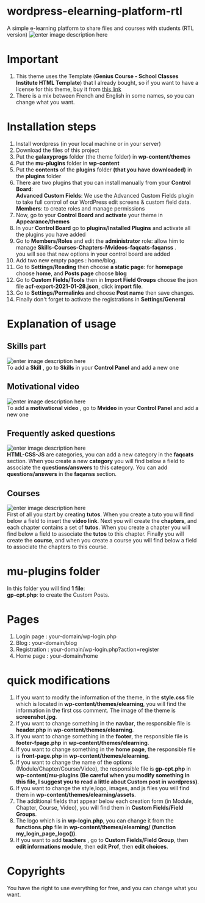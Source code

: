 # wordpress-elearning-platform-rtl
A simple e-learning platform to share files and courses with students (RTL version)
![enter image description here](https://i.imgur.com/erfnktc.jpg)

# Important

1. This theme uses the Template (**Genius Course - School Classes Institute HTML Template**)  that I already bought, so if you want to have a license for this theme, buy it from [this link](https://themeforest.net/item/genius-course-learning-course-html-template/21984716)   
2. There is a mix between French and English in some names, so you can change what you want.

# Installation steps

 1. Install wordpress (in your local machine or in your server)
 2. Download the files of this project
 3. Put the **galaxyprogs** folder (the theme folder) in **wp-content/themes**
 4. Put the **mu-plugins** folder in **wp-content**
 5. Put the **contents** of the **plugins** folder **(that you have downloaded)** in the **plugins** folder
 6. There are two plugins that you can install manually from your **Control Board**:<br>
**Advanced Custom Fields**: We use the Advanced Custom Fields plugin to take full control of our WordPress edit screens & custom field data.<br>
 **Members**: to create roles and manage permissions <br>
7. Now, go to your **Control Board** and **activate** your theme in **Appearance/themes**
 8. In your **Control Board** go to **plugins/Installed Plugins** and activate all the plugins you have added
 9. Go to **Members/Roles** and edit the **administrator** role:
 allow him to manage **Skills-Courses-Chapters-Mvideos-faqcats-faqanss** .<br>
 you will see that new options in your control board are added
 10. Add two new empty pages : home/blog.
 11. Go to **Settings/Reading** then choose **a static page**:
 for **homepage** choose **home**, and **Posts page** choose **blog**
 12. Go to **Custom Fields/Tools** then in **Import Field Groups** choose the json file **acf-export-2021-01-28.json**, click **import file**.
 13. Go to **Settings/Permalinks** and choose **Post name** then save changes.
 14. Finally don't forget to activate the registrations in **Settings/General**
 # Explanation of usage

## Skills part
![enter image description here](https://i.imgur.com/WfXcJyM.png)<br>
To add a **Skill** , go to **Skills** in your **Control Panel** and add a new one

## Motivational video
![enter image description here](https://i.imgur.com/0RKU9I5.png)<br>
To add a **motivational video** , go to **Mvideo** in your **Control Panel** and add a new one

## Frequently asked questions
![enter image description here](https://i.imgur.com/DKWhOF2.png)<br>
**HTML-CSS-JS** are categories, you can add a new category in the **faqcats** section. When you create a new **category** you will find below a field to associate the **questions/answers** to this category. You can add **questions/answers** in the **faqanss** section.

## Courses
![enter image description here](https://i.imgur.com/VbN8rNY.png)<br>
First of all you start by creating **tutos**. When you create a tuto you will find below a field to insert the **video link**.
Next you will create the **chapters**, and each chapter contains a set of **tutos**. When you create a chapter you will find below a field to associate the **tutos** to this chapter. Finally you will create the **course**, and when you create a course you will find below a field to associate the chapters to this course.

# mu-plugins folder
In this folder you will find **1 file**:<br>
**gp-cpt.php**: to create the Custom Posts. <br>

# Pages
1. Login page : your-domain/wp-login.php
2. Blog : your-domain/blog
3. Registration : your-domain/wp-login.php?action=register
4. Home page : your-domain/home

# quick modifications
1. If you want to modify the information of the theme, in the **style.css** file which is located in **wp-content/themes/elearning**, you will find the information in the first css comment. The image of the theme is **screenshot.jpg**.
2. If you want to change something in the **navbar**, the responsible file is **header.php** in **wp-content/themes/elearning**.
3. If you want to change something in the **footer**, the responsible file is **footer-fpage.php** in **wp-content/themes/elearning**.
4. If you want to change something in the **home page**, the responsible file is **front-page.php** in **wp-content/themes/elearning**.
5. If you want to change the name of the options (Module/Chapter/Course/Video), the responsible file is **gp-cpt.php** in **wp-content/mu-plugins** **(Be careful when you modify something in this file, I suggest you to read a little about Custom post in wordpress)**.
6. If you want to change the style,logo, images, and js files you will find them in **wp-content/themes/elearning/assets**.
7. The additional fields that appear below each creation form (in Module, Chapter, Course, Video), you will find them in **Custom Fields/Field Groups**. 
8. The logo which is in **wp-login.php**, you can change it from the **functions.php** file in **wp-content/themes/elearning/** **(function my_login_page_logo())**.
9. If you want to add **teachers** , go to **Custom Fields/Field Group**, then **edit informations module**, then **edit Prof**, then **edit choices**.
# Copyrights
You have the right to use everything for free, and you can change what you want.



 
 

